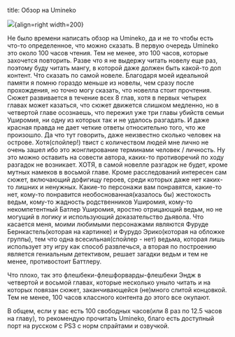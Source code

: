 title: Обзор на Umineko

![](/static/img/2PHj4hZ2ZIw.jpg){align=right width=200}

Не было времени написать обзор на Umineko, да и не то чтобы есть что-то определенное, что можно сказать. В первую очередь Umineko это около 100 часов чтения. Тем не менее, это 100 часов, которые захочется повторить. Разве что я не выдержу читать новелу еще раз, поэтому буду читать мангу, в которой даже должен быть какой-то доп контент. Что сказать по самой новеле. Благодаря моей идеальной памяти я помню гораздо меньше из новелы, чем сразу после прохождения, но точно могу сказать, что новелла стоит прочтения. Сюжет развивается в течение всех 8 глав, хотя в первых четырех главах может казаться, что сюжет движется слишком медленно, но в четвертой главе осознаешь, что пережил уже три главы убийств семьи Уширомия, ни одну из которых так и не удалось разгадать. И даже красная правда не дает четкие ответы относительно того, что же произошло. Да что тут говорить, даже неизвестно сколько человек на острове. Хотя(спойлер!) твист с количеством людей мне лично не очень зашел ибо это жонглирование терминами человек / личность. Ну это можно оставить на совести автора, каких-то противоречий по ходу разгадок не возникает. ХОТЯ, в самой новелле разгадок не будет, кроме мутных намеков в восьмой главе. Кроме расследований интересен сам сюжет, включающий дофигищу героев, среди которых даже нет каких-то лишних и ненужных. Какие-то персонажи вам понравятся, какие-то нет, кому-то понравится необоснованная(казалось бы) жестокость ведьм, кому-то жадность родственников Уширомия, кому-то некомпетентный Батлер Уширомия, яростно отрицающий ведьм, но не могущий в логику и использующий доказательство дьявола. Что касается меня, моими любимыми персонажами являются Фуруде Бернкастель(которая на картинке) и Фурудо Эрико(которая на обложке группы), тем что одна всесильная(спойлер - нет) ведьма, которая лишь использует эту игру как способ развлечься, а вторая по построению является гениальным детективом, решает загадки ведьм и тем не менее, противостоит Баттлеру.

Что плохо, так это флешбеки-флешфорварды-флешбеки Эндж в четвертой и восьмой главах, которые несколько уныло читать и на которых повязан сюжет, заканчивающейся (не)много слитой концовкой. Тем не менее, 100 часов классного контента до этого все окупают.

В общем, если у вас есть 100 свободных часов(или 8 раз по 12.5 часов на главу), то рекомендую прочитать Umineko, благо есть доступный порт на русском с PS3 с норм спрайтами и озвучкой.
